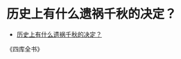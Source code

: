 # 历史上有什么遗祸千秋的决定？

- [历史上有什么遗祸千秋的决定？](https://www.zhihu.com/question/335196947/answer/1524211958)


《四库全书》